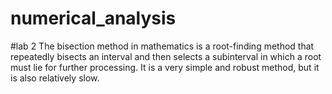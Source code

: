 # numerical_analysis

#lab 2
The bisection method in mathematics is a root-finding method that repeatedly bisects an interval and then selects a subinterval in which a root must lie for further processing. It is a very simple and robust method, but it is also relatively slow.
